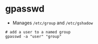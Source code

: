 # gpasswd

- Manages `/etc/group` and `/etc/gshadow`

```shell
# add a user to a named group
gpasswd -a "user" "group"
```
